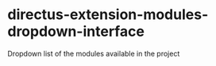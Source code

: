 # directus-extension-modules-dropdown-interface
Dropdown list of the modules available in the project
